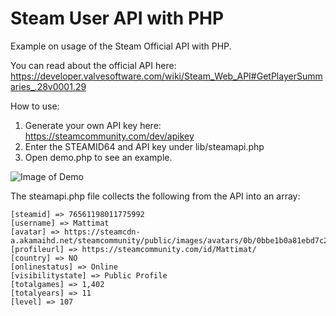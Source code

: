 # Steam User API with PHP
Example on usage of the Steam Official API with PHP. 

You can read about the official API here: https://developer.valvesoftware.com/wiki/Steam_Web_API#GetPlayerSummaries_.28v0001.29

How to use: 
1. Generate your own API key here: https://steamcommunity.com/dev/apikey 
2. Enter the STEAMID64 and API key under lib/steamapi.php 
3. Open demo.php to see an example. 

![Image of Demo](https://i.imgur.com/hnCtXnf.png)

The steamapi.php file collects the following from the API into an array: 

    [steamid] => 76561198011775992
    [username] => Mattimat
    [avatar] => https://steamcdn-a.akamaihd.net/steamcommunity/public/images/avatars/0b/0bbe1b0a81ebd7c211af7c56f7f686bbdcd9839c_full.jpg
    [profileurl] => https://steamcommunity.com/id/Mattimat/
    [country] => NO
    [onlinestatus] => Online
    [visibilitystate] => Public Profile
    [totalgames] => 1,402
    [totalyears] => 11
    [level] => 107

